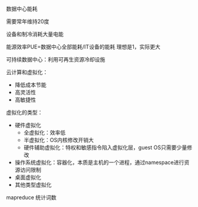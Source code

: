 数据中心能耗

需要常年维持20度

设备和制冷消耗大量电能

能源效率PUE=数据中心全部能耗/IT设备的能耗 理想是1，实际更大

可持续数据中心：利用可再生资源冷却设施

云计算和虚拟化：

+ 降低成本节能
+ 高灵活性
+ 高敏捷性

虚拟化的类型：

+ 硬件虚拟化
  + 全虚拟化：效率低
  + 半虚拟化：OS内核修改开销大
  + 硬件辅助虚拟化：特权和敏感指令陷入虚拟化层，guest OS只需要少量修改
+ 操作系统虚拟化：容器化，本质是主机的一个进程，通过namespace进行资源访问限制
+ 桌面虚拟化
+ 其他类型虚拟化

mapreduce 统计词数